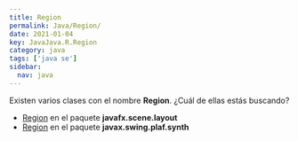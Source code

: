 ```yaml
---
title: Region
permalink: Java/Region/
date: 2021-01-04
key: JavaJava.R.Region
category: java
tags: ['java se']
sidebar: 
  nav: java
---
```


Existen varios clases con el nombre **Region**. ¿Cuál de ellas estás buscando?
<ul>
<li><a href="/Java/Region-javafx-scene-layout/">Region</a> en el paquete <strong>javafx.scene.layout</strong></li>
<li><a href="/Java/Region-javax-swing-plaf-synth/">Region</a> en el paquete <strong>javax.swing.plaf.synth</strong></li>
<ul>
